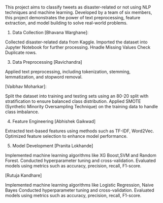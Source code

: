 This project aims to classify tweets as disaster-related or not using NLP techniques and machine learning. Developed by a team of six members, this project demonstrates the power of text preprocessing, feature extraction, and model building to solve real-world problems.



1. Data Collection
[Bhavana Warghane]:

Collected disaster-related data from Kaggle.
Imported the dataset into Jupyter Notebook for further processing.
Hnadle Missing Values
Check Duplicate rows.

3. Data Preprocessing
[Ravichandra]

Applied text preprocessing, including tokenization, stemming, lemmatization, and stopword removal.

[Vaibhav Moharkar]:

Split the dataset into training and testing sets using an 80-20 split with stratification to ensure balanced class distribution.
Applied SMOTE (Synthetic Minority Oversampling Technique) on the training data to handle class imbalance.

4. Feature Engineering
[Abhishek Gaikwad]

Extracted text-based features using methods such as TF-IDF, Word2Vec.
Optimized feature selection to enhance model performance.


5. Model Development
[Pranita Lokhande]

Implemented machine learning algorithms like XG Boost,SVM and Random Forest. Conducted hyperparameter tuning and cross-validation. Evaluated models using metrics such as accuracy, precision, recall, F1-score.

[Rutuja Kandhare]

Implemented machine learning algorithms like Logistic Regression, Naive Bayes Conducted hyperparameter tuning and cross-validation. Evaluated models using metrics such as accuracy, precision, recall, F1-score.

